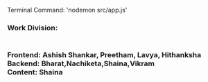 Terminal Command:
'nodemon src/app.js'


<h3>Work Division:<h3><br>
Frontend: Ashish Shankar, Preetham, Lavya, Hithanksha<br>
Backend: Bharat,Nachiketa,Shaina,Vikram<br>
Content: Shaina

